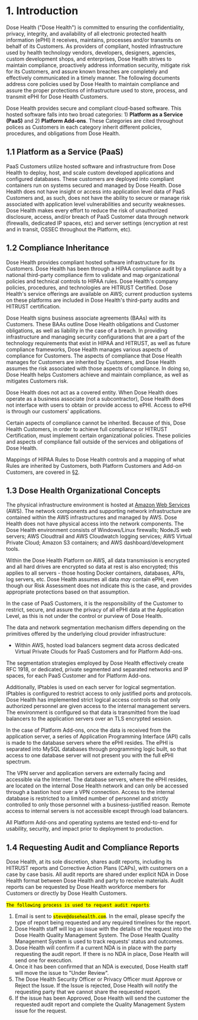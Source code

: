 # 1. Introduction

Dose Health ("Dose Health") is committed to ensuring the confidentiality, privacy, integrity, and availability of all electronic protected health information (ePHI) it receives, maintains, processes and/or transmits on behalf of its Customers. As providers of compliant, hosted infrastructure used by health technology vendors, developers, designers, agencies, custom development shops, and enterprises, Dose Health strives to maintain compliance, proactively address information security, mitigate risk for its Customers, and assure known breaches are completely and effectively communicated in a timely manner. The following documents address core policies used by Dose Health to maintain compliance and assure the proper protections of infrastructure used to store, process, and transmit ePHI for Dose Health Customers.

Dose Health provides secure and compliant cloud-based software. This hosted software falls into two broad categories: 1) **Platform as a Service (PaaS)** and 2) **Platform Add-ons**. These Categories are cited throughout polices as Customers in each category inherit different policies, procedures, and obligations from Dose Health.

## 1.1 Platform as a Service (PaaS)

PaaS Customers utilize hosted software and infrastructure from Dose Health to deploy, host, and scale custom developed applications and configured databases. These customers are deployed into compliant containers run on systems secured and managed by Dose Health. Dose Health does not have insight or access into application level data of PaaS Customers and, as such, does not have the ability to secure or manage risk associated with application level vulnerabilities and security weaknesses. Dose Health makes every effort to reduce the risk of unauthorized disclosure, access, and/or breach of PaaS Customer data through network (firewalls, dedicated IP spaces, etc) and server settings (encryption at rest and in transit, OSSEC throughout the Platform, etc).

## 1.2 Compliance Inheritance

Dose Health provides compliant hosted software infrastructure for its Customers. Dose Health has been through a HIPAA compliance audit by a national third-party compliance firm to validate and map organizational policies and technical controls to HIPAA rules. Dose Health's company policies, procedures, and technologies are HITRUST Certified. Dose Health's service offerings are available on AWS; current production systems on these platforms are included in Dose Health's third-party audits and HITRUST certification.

Dose Health signs business associate agreements (BAAs) with its Customers. These BAAs outline Dose Health obligations and Customer obligations, as well as liability in the case of a breach. In providing infrastructure and managing security configurations that are a part of the technology requirements that exist in HIPAA and HITRUST, as well as future compliance frameworks, Dose Health manages various aspects of compliance for Customers. The aspects of compliance that Dose Health manages for Customers are inherited by Customers, and Dose Health assumes the risk associated with those aspects of compliance. In doing so, Dose Health helps Customers achieve and maintain compliance, as well as mitigates Customers risk.

Dose Health does not act as a covered entity. When Dose Health does operate as a business associate (not a subcontractor), Dose Health does not interface with users to obtain or provide access to ePHI. Access to ePHI is through our customers' applications.

Certain aspects of compliance cannot be inherited. Because of this, Dose Health Customers, in order to achieve full compliance or HITRUST Certification, must implement certain organizational policies. These policies and aspects of compliance fall outside of the services and obligations of Dose Health.

Mappings of HIPAA Rules to Dose Health controls and a mapping of what Rules are inherited by Customers, both Platform Customers and Add-on Customers, are covered in [§2](#2.-hipaa-inheritance).

## 1.3 Dose Health Organizational Concepts

The physical infrastructure environment is hosted at [Amazon Web Services](https://aws.amazon.com/) (AWS). The network components and supporting network infrastructure are contained within the AWS infrastructures and managed by AWS. Dose Health does not have physical access into the network components. The Dose Health environment consists of Windows/Linux firewalls; NodeJS web servers; AWS Cloudtrail and AWS Cloudwatch logging services; AWS Virtual Private Cloud;  Amazon S3 containers; and AWS dashboard/development tools.

Within the Dose Health Platform on AWS, all data transmission is encrypted and all hard drives are encrypted so data at rest is also encrypted; this applies to all servers - those hosting Docker containers, databases, APIs, log servers, etc. Dose Health assumes all data *may* contain ePHI, even though our Risk Assessment does not indicate this is the case, and provides appropriate protections based on that assumption.

In the case of PaaS Customers, it is the responsibility of the Customer to restrict, secure, and assure the privacy of all ePHI data at the Application Level, as this is not under the control or purview of Dose Health.

The data and network segmentation mechanism differs depending on the primitives offered by the underlying cloud provider infrastructure:

* Within AWS, hosted load balancers segment data across dedicated Virtual Private Clouds for PaaS Customers and for Platform Add-ons.

The segmentation strategies employed by Dose Health effectively create RFC 1918, or dedicated, private segmented and separated networks and IP spaces, for each PaaS Customer and for Platform Add-ons.

Additionally, IPtables is used on each server for logical segmentation. IPtables is configured to restrict access to only justified ports and protocols. Dose Health has implemented strict logical access controls so that only authorized personnel are given access to the internal management servers. The environment is configured so that data is transmitted from the load balancers to the application servers over an TLS encrypted session.

In the case of Platform Add-ons, once the data is received from the application server, a series of Application Programming Interface (API) calls is made to the database servers where the ePHI resides. The ePHI is separated into MySQL databases through programming logic built, so that access to one database server will not present you with the full ePHI spectrum.

The VPN server and application servers are externally facing and accessible via the Internet. The database servers, where the ePHI resides, are located on the internal Dose Health network and can only be accessed through a bastion host over a VPN connection. Access to the internal database is restricted to a limited number of personnel and strictly controlled to only those personnel with a business-justified reason. Remote access to internal servers is not accessible except through load balancers.

All Platform Add-ons and operating systems are tested end-to-end for usability, security, and impact prior to deployment to production.

## 1.4 Requesting Audit and Compliance Reports

Dose Health, at its sole discretion, shares audit reports, including its HITRUST reports and Corrective Action Plans (CAPs), with customers on a case by case basis. All audit reports are shared under explicit NDA in Dose Health format between Dose Health and party to receive materials. Audit reports can be requested by Dose Health workforce members for Customers or directly by Dose Health Customers.

<mark>`The following process is used to request audit reports`</mark>:

1. Email is sent to <mark>`steve@dosehealth.com`</mark>. In the email, please specify the type of report being requested and any required timelines for the report.
2. Dose Health staff will log an issue with the details of the request into the Dose Health Quality Management System. The Dose Health Quality Management System is used to track requests' status and outcomes.
3. Dose Health will confirm if a current NDA is in place with the party requesting the audit report. If there is no NDA in place, Dose Health will send one for execution.
4. Once it has been confirmed that an NDA is executed, Dose Health staff will move the issue to "Under Review".
5. The Dose Health Security Officer or Privacy Officer must Approve or Reject the Issue. If the Issue is rejected, Dose Health will notify the requesting party that we cannot share the requested report.
6. If the issue has been Approved, Dose Health will send the customer the requested audit report and complete the Quality Management System issue for the request.
